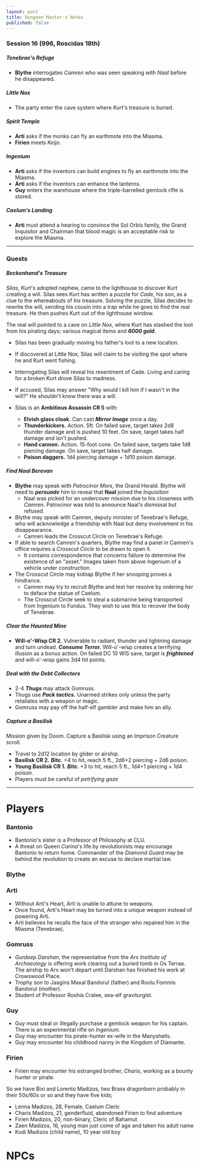```yaml
---
layout: post
title: Dungeon Master's Notes
published: false
---
```


### Session 16 (996, Roscidas 18th)

##### **Tenebrae's Refuge**

- **Blythe** interrogates *Camren* who was seen speaking with *Naal* before he disappeared.

##### **Little Nox**

- The party enter the cave system where *Kurt*'s treasure is buried.

##### **Spirit Temple**

- **Arti** asks if the monks can fly an earthmote into the Miasma.
- **Firien** meets *Keijo*.

##### **Ingenium**

- **Arti** asks if the inventors can build engines to fly an earthmote into the Miasma.
- **Arti** asks if the inventors can enhance the lanterns.
- **Guy** enters the warehouse where the triple-barrelled gemlock rifle is stored.

##### Caelum's Landing

- **Arti** must attend a hearing to convince the Sol Orbis family, the Grand Inquisitor and Chairman that blood magic is an acceptable risk to explore the Miasma.

---

### Quests

##### **Beckonhand's Treasure**

*Silas*, *Kurt*'s adopted nephew, came to the lighthouse to discover Kurt creating a will. Silas sees Kurt has written a puzzle for *Cade*, his son, as a clue to the whereabouts of his treasure. Solving the puzzle, Silas decides to rewrite the will, sending his cousin into a trap while he goes to find the real treasure. He then pushes Kurt out of the lighthouse window.

The real will pointed to a cave on *Little Nox*, where Kurt has stashed the loot from his pirating days; various magical items and ***6000 gold***.

- Silas has been gradually moving his father's loot to a new location.
- If discovered at Little Nox, Silas will claim to be visiting the spot where he and Kurt went fishing.
- Interrogating Silas will reveal his resentment of Cade. Living and caring for a broken Kurt drove Silas to madness.
- If accused, Silas may answer "Why would I kill him if I wasn't in the will?" He shouldn't know there was a will.

- Silas is an **Ambitious Assassin CR 5** with:
  - **Elvish glass cloak.** Can cast ***Mirror Image*** once a day.
  - **Thunderkickers.** Action. 5ft. On failed save, target takes 2d8 thunder damage and is pushed 10 feet. On save, target takes half damage and isn't pushed.
  - **Hand cannon.** Action. 15-foot cone. On failed save, targets take 1d8 piercing damage. On save, target takes half damage.
  - **Poison daggers.** 1d4 piercing damage + 1d10 poison damage.

##### **Find Naal Berevan**

- **Blythe** may speak with *Patrocinor Mors*, the Grand Herald. Blythe will need to ***persuade*** him to reveal that **Naal** joined the *Inquisition*
  - Naal was picked for an undercover mission due to his closeness with *Camren*. Patrocinor was told to announce Naal's dismissal but refused.
- Blythe may speak with Camren, deputy minister of Tenebrae's Refuge, who will acknowledge a friendship with Naal but deny involvement in his disappearance.
  - Camren leads the Crosscut Circle on Tenebrae's Refuge.
- If able to search Camren's quarters, Blythe may find a panel in Camren's office requires a *Crosscut Circle* to be drawn to open it.
  -  It contains correspondence that concerns failure to determine the existence of an "asset." Images taken from above Ingenium of a vehicle under construction.
- The Crosscut Circle may kidnap Blythe if her snooping proves a hindrance.
  - Camren may try to recruit Blythe and test her resolve by ordering her to deface the statue of Caelum.
  - The Crosscut Circle seek to steal a submarine being transported from Ingenium to Fundus. They wish to use this to recover the body of Tenebrae.

##### **Clear the Haunted Mine**

- **Will-o'-Wisp CR 2.** Vulnerable to radiant, thunder and lightning damage and turn undead. ***Consume Terror.*** Will-o'-wisp creates a terrifying illusion as a bonus action. On failed DC 10 WIS save, target is ***frightened*** and will-o'-wisp gains 3d4 hit points.

##### **Deal with the Debt Collectors**

- 2-4 ***Thugs*** may attack Gomruss.
- Thugs use ***Pack tactics.*** Unarmed strikes only unless the party retaliates with a weapon or magic.
- Gomruss may pay off the half-elf gambler and make him an ally.

##### **Capture a Basilisk**

Mission given by Doom. Capture a Basilisk using an Imprison Creature scroll.

- Travel to 2d12 location by glider or airship.
- **Basilisk CR 2.** ***Bite.*** +4 to hit, reach 5 ft., 2d6+2 piercing + 2d6 poison.
- **Young Basilisk CR 1.** ***Bite.*** +3 to hit, reach 5 ft., 1d4+1 piercing + 1d4 poison.
- Players must be careful of *petrifying gaze*

---

# Players

### Bantonio

- Bantonio's sister is a Professor of Philosophy at CLU.
- A threat on Queen *Carina*'s life by revolutionists may encourage Bantonio to return home. Commander of the *Diamond Guard* may be behind the revolution to create an excuse to declare martial law.

### Blythe



### Arti

- Without Arti's Heart, Arti is unable to attune to weapons.
- Once found, Arti's Heart may be turned into a unique weapon instead of powering Arti.
- Arti believes he recalls the face of the stranger who repaired him in the Miasma (Tenebrae).

### Gomruss

- *Gurdeep Darshan*, the representative from the *Arx Institute of Archaeology* is offering work clearing out a buried tomb in Os Terrae. The airship to Arx won't depart until Darshan has finished his work at Crowswood Place.
- Trophy son to Jaagins Maxal Bandorul (father) and Roolu Fommis Bandorul (mother).
- Student of Professor Roshia Cralee, sea-elf graviturgist.

### Guy

- Guy must steal or illegally purchase a gemlock weapon for his captain. There is an experimental rifle on *Ingenium.*
- Guy may encounter his pirate-hunter ex-wife in the Manyshells.
- Guy may encounter his childhood nanny in the Kingdom of Diamante.

### Firien

- Firien may encounter his estranged brother, *Charis*, working as a bounty hunter or pirate.

So we have Bixi and Lorento Madizos, two Brass dragonborn probably in their 50s/60s or so and they have five kids;
- Lenna Madizos, 28, Female, Caelum Cleric
- Charis Madizos, 21, genderfluid, abandoned Firien to find adventure
- Firien Madizos, 20, non-binary, Cleric of Bahamut
- Zaen Madizos, 16, young man just come of age and taken his adult name
- Kudi Madizos (child name), 10 year old boy

# NPCs
